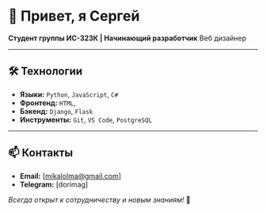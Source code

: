 # 👋 Привет, я Сергей 
**Студент группы ИС-323К | Начинающий разработчик**
Веб дизайнер 

---

## 🛠 Технологии
- **Языки:** `Python`, `JavaScript`, `C#`
- **Фронтенд:** `HTML`, 
- **Бэкенд:** `Django`, `Flask`
- **Инструменты:** `Git`, `VS Code`, `PostgreSQL`

---

## 📫 Контакты
- **Email:** [mikalolma@gmail.com]
- **Telegram:** [dorimag]

*Всегда открыт к сотрудничеству и новым знаниям!* 🚀
